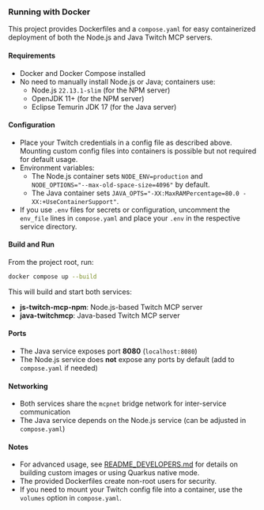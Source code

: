 ### Running with Docker

This project provides Dockerfiles and a `compose.yaml` for easy containerized deployment of both the Node.js and Java Twitch MCP servers.

#### Requirements
- Docker and Docker Compose installed
- No need to manually install Node.js or Java; containers use:
  - Node.js `22.13.1-slim` (for the NPM server)
  - OpenJDK 11+ (for the NPM server)
  - Eclipse Temurin JDK 17 (for the Java server)

#### Configuration
- Place your Twitch credentials in a config file as described above. Mounting custom config files into containers is possible but not required for default usage.
- Environment variables:
  - The Node.js container sets `NODE_ENV=production` and `NODE_OPTIONS="--max-old-space-size=4096"` by default.
  - The Java container sets `JAVA_OPTS="-XX:MaxRAMPercentage=80.0 -XX:+UseContainerSupport"`.
- If you use `.env` files for secrets or configuration, uncomment the `env_file` lines in `compose.yaml` and place your `.env` in the respective service directory.

#### Build and Run
From the project root, run:
```sh
docker compose up --build
```
This will build and start both services:
- **js-twitch-mcp-npm**: Node.js-based Twitch MCP server
- **java-twitchmcp**: Java-based Twitch MCP server

#### Ports
- The Java service exposes port **8080** (`localhost:8080`)
- The Node.js service does **not** expose any ports by default (add to `compose.yaml` if needed)

#### Networking
- Both services share the `mcpnet` bridge network for inter-service communication
- The Java service depends on the Node.js service (can be adjusted in `compose.yaml`)

#### Notes
- For advanced usage, see [README_DEVELOPERS.md](README_DEVELOPERS.md) for details on building custom images or using Quarkus native mode.
- The provided Dockerfiles create non-root users for security.
- If you need to mount your Twitch config file into a container, use the `volumes` option in `compose.yaml`.

